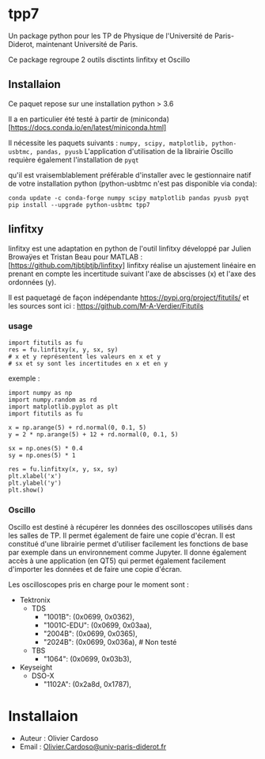 # tpp7

Un package python pour les TP de Physique de l'Université de Paris-Diderot, maintenant Université de Paris.

Ce package regroupe 2 outils disctints linfitxy et Oscillo

## Installaion

Ce paquet repose sur une installation python > 3.6

Il a en particulier été testé à partir de (miniconda)[https://docs.conda.io/en/latest/miniconda.html]

Il nécessite les paquets suivants :  `numpy, scipy, matplotlib, python-usbtmc, pandas, pyusb`
L'application d'utilisation de la librairie Oscillo requière également l'installation de `pyqt`

qu'il est vraisemblablement préférable d'installer avec le gestionnaire natif de votre installation python (python-usbtmc n'est pas disponible via conda):

    conda update -c conda-forge numpy scipy matplotlib pandas pyusb pyqt
    pip install --upgrade python-usbtmc tpp7



## linfitxy
linfitxy est une adaptation en python de l'outil linfitxy développé par Julien Browaÿes et Tristan Beau pour MATLAB : 
 [https://github.com/tjbtjbtjb/linfitxy]
linfitxy réalise un ajustement linéaire en prenant en compte les incertitude suivant l'axe de abscisses (x) et l'axe des ordonnées (y).

Il est paquetagé de façon indépendante https://pypi.org/project/fitutils/ et les sources sont ici : https://github.com/M-A-Verdier/Fitutils


### usage

    import fitutils as fu
    res = fu.linfitxy(x, y, sx, sy)
    # x et y représentent les valeurs en x et y
    # sx et sy sont les incertitudes en x et en y

exemple : 

    import numpy as np
    import numpy.random as rd
    import matplotlib.pyplot as plt
    import fitutils as fu

    x = np.arange(5) + rd.normal(0, 0.1, 5)
    y = 2 * np.arange(5) + 12 + rd.normal(0, 0.1, 5)

    sx = np.ones(5) * 0.4
    sy = np.ones(5) * 1

    res = fu.linfitxy(x, y, sx, sy)
    plt.xlabel('x')
    plt.ylabel('y')
    plt.show()

### Oscillo
Oscillo est destiné à récupérer les données des oscilloscopes utilisés dans les salles de TP.
Il permet également de faire une copie d'écran.
Il est constitué d'une librairie permet d'utiliser facilement les fonctions de base par exemple dans un environnement comme Jupyter.
Il donne également accès à une application (en QT5) qui permet également facilement d'importer les données et de faire une copie d'écran.

Les oscilloscopes pris en charge pour le moment sont : 
- Tektronix
    - TDS
        - "1001B": (0x0699, 0x0362),
        - "1001C-EDU": (0x0699, 0x03aa),
        - "2004B": (0x0699, 0x0365),
        - "2024B": (0x0699, 0x036a), # Non testé
    - TBS
        - "1064": (0x0699, 0x03b3),
- Keyseight
    - DSO-X
        - "1102A": (0x2a8d, 0x1787),


# Installaion
- Auteur : Olivier Cardoso
- Email : Olivier.Cardoso@univ-paris-diderot.fr

   
